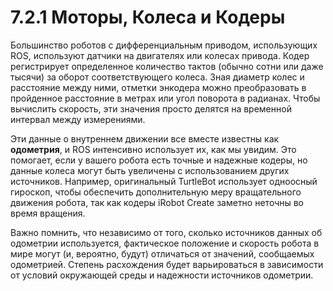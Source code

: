 # 7.2.1 Моторы, Колеса и Кодеры

Большинство роботов с дифференциальным приводом, использующих ROS, используют датчики на двигателях или колесах привода. Кодер регистрирует определенное количество тактов \(обычно сотни или даже тысячи\) за оборот соответствующего колеса. Зная диаметр колес и расстояние между ними, отметки энкодера можно преобразовать в пройденное расстояние в метрах или угол поворота в радианах. Чтобы вычислить скорость, эти значения просто делятся на временной интервал между измерениями. 

Эти данные о внутреннем движении все вместе известны как **одометрия**, и ROS интенсивно использует их, как мы увидим. Это помогает, если у вашего робота есть точные и надежные кодеры, но данные колеса могут быть увеличены с использованием других источников. Например, оригинальный TurtleBot использует одноосный гироскоп, чтобы обеспечить дополнительную меру вращательного движения робота, так как кодеры iRobot Create заметно неточны во время вращения. 

Важно помнить, что независимо от того, сколько источников данных об одометрии используется, фактическое положение и скорость робота в мире могут \(и, вероятно, будут\) отличаться от значений, сообщаемых одометрией. Степень расхождения будет варьироваться в зависимости от условий окружающей среды и надежности источников одометрии. 


